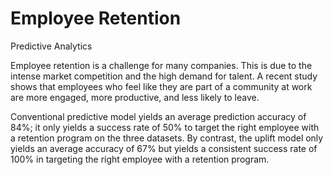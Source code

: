 # Employee Retention

Predictive Analytics

Employee retention is a challenge for many companies. This is due to the intense
market competition and the high demand for talent. A recent study shows that
employees who feel like they are part of a community at work are more engaged,
more productive, and less likely to leave.

Conventional predictive model yields an average prediction accuracy of 84%;
it only yields a success rate of 50% to target the right employee with a
retention program on the three datasets. By contrast, the uplift model only
yields an average accuracy of 67% but yields a consistent success rate of 100%
in targeting the right employee with a retention program.
